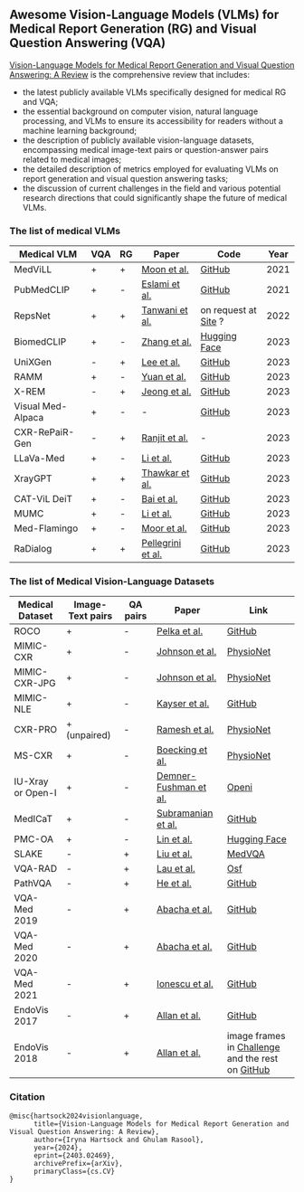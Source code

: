 ## Awesome Vision-Language Models (VLMs) for Medical Report Generation (RG) and Visual Question Answering (VQA)

[Vision-Language Models for Medical Report Generation and Visual Question Answering: A Review](https://arxiv.org/abs/2403.02469) is the comprehensive review that includes:

* the latest publicly available VLMs specifically designed for medical RG and VQA;
* the essential background on computer vision, natural
language processing, and VLMs to ensure its accessibility for readers
without a machine learning background;
* the description of publicly available vision-language
datasets, encompassing medical image-text pairs or question-answer
pairs related to medical images;
* the detailed description of metrics employed for evaluating VLMs on report generation and visual question answering tasks;
* the discussion of current challenges in the field and various
potential research directions that could significantly shape the future
of medical VLMs.


### The list of medical VLMs

| Medical VLM | VQA | RG | Paper | Code | Year |
|------|------|------|------|------|------|
| MedViLL | + | + | [Moon et al.](https://ieeexplore.ieee.org/document/9894658) | [GitHub](https://github.com/SuperSupermoon/MedViLL) |2021|
| PubMedCLIP | + | - | [Eslami et al.](https://arxiv.org/abs/2112.13906) | [GitHub](https://github.com/sarahESL/PubMedCLIP) | 2021 |
| RepsNet | + | + | [Tanwani et al.](https://link.springer.com/chapter/10.1007/978-3-031-16443-9_68) |  on request at [Site](https://sites.google.com/view/repsnet) ? | 2022 |
| BiomedCLIP | + | - | [Zhang et al.](https://arxiv.org/abs/2303.00915) | [Hugging Face](https://huggingface.co/microsoft/BiomedCLIP-PubMedBERT_256-vit_base_patch16_224) | 2023 |
| UniXGen | - | +|  [Lee et al.](https://arxiv.org/abs/2302.12172) | [GitHub](https://github.com/ttumyche/UniXGen) | 2023 |
| RAMM | + | - | [Yuan et al.](https://arxiv.org/abs/2303.00534) | [GitHub](https://github.com/GanjinZero/RAMM) | 2023 |
| X-REM | - | + | [Jeong et al.](https://arxiv.org/abs/2303.17579) | [GitHub](https://github.com/rajpurkarlab/X-REM) | 2023 |
| Visual Med-Alpaca | + | - | - | [GitHub](https://github.com/cambridgeltl/visual-med-alpaca) | 2023 |
| CXR-RePaiR-Gen | - | + | [Ranjit et al.](https://arxiv.org/abs/2305.03660) | - | 2023 |
| LLaVa-Med | + | - | [Li et al.](https://arxiv.org/abs/2306.00890) | [GitHub](https://github.com/microsoft/LLaVA-Med) | 2023 |
| XrayGPT | + | + | [Thawkar et al.](https://arxiv.org/abs/2306.07971) | [GitHub](https://github.com/mbzuai-oryx/XrayGPT) | 2023 |
| CAT-ViL DeiT | + | - | [Bai et al.](https://arxiv.org/abs/2307.05182) | [GitHub](https://github.com/longbai1006/CAT-ViL) | 2023 |
| MUMC | + | - | [Li et al.](https://link.springer.com/chapter/10.1007/978-3-031-43907-0_36) | [GitHub](https://github.com/pengfeiliHEU/MUMC) | 2023 |
| Med-Flamingo | + | - | [Moor et al.](https://arxiv.org/abs/2307.15189) | [GitHub](https://github.com/snap-stanford/med-flamingo) | 2023 |
| RaDialog | + | + | [Pellegrini et al.](https://arxiv.org/abs/2311.18681) | [GitHub](https://github.com/ChantalMP/RaDialog) | 2023 |


### The list of Medical Vision-Language Datasets

| Medical Dataset | Image-Text pairs | QA pairs | Paper | Link |
|------|------|------|------|------|
| ROCO | + | - | [Pelka et al.](https://link.springer.com/chapter/10.1007/978-3-030-01364-6_20) | [GitHub](https://github.com/razorx89/roco-dataset) |
| MIMIC-CXR | + | - |[Johnson et al.](https://www.nature.com/articles/s41597-019-0322-0) | [PhysioNet](https://www.physionet.org/content/mimic-cxr/2.0.0/) |
| MIMIC-CXR-JPG | + | - | [Johnson et al.](https://arxiv.org/abs/1901.07042) | [PhysioNet](https://physionet.org/content/mimic-cxr-jpg/2.0.0/) |
| MIMIC-NLE | + | - | [Kayser et al.](https://link.springer.com/chapter/10.1007/978-3-031-16443-9_67) | [GitHub](https://github.com/maximek3/MIMIC-NLE) |
| CXR-PRO | + (unpaired) | - | [Ramesh et al.](https://proceedings.mlr.press/v193/ramesh22a/ramesh22a.pdf) | [PhysioNet](https://physionet.org/content/cxr-pro/1.0.0/) |
| MS-CXR | + | - |[Boecking et al.](https://link.springer.com/chapter/10.1007/978-3-031-20059-5_1) | [PhysioNet](https://physionet.org/content/ms-cxr/0.1/) |
| IU-Xray or Open-I | + | - |[Demner-Fushman et al.](https://academic.oup.com/jamia/article/23/2/304/2572395) | [Openi](https://openi.nlm.nih.gov/faq#collection) |
| MedICaT | + | - | [Subramanian et al.](https://aclanthology.org/2020.findings-emnlp.191/) | [GitHub](https://github.com/allenai/medicat) |
| PMC-OA | + | - |[Lin et al.](https://arxiv.org/abs/2303.07240) | [Hugging Face](https://huggingface.co/datasets/axiong/pmc_oa) |
| SLAKE | - | + | [Liu et al.](https://ieeexplore.ieee.org/document/9434010) | [MedVQA](https://www.med-vqa.com/slake/) |
| VQA-RAD | - | + | [Lau et al.](https://www.nature.com/articles/sdata2018251) | [Osf](https://osf.io/89kps/) |
| PathVQA | - | + | [He et al.](https://arxiv.org/abs/2003.10286) | [GitHub](https://github.com/UCSD-AI4H/PathVQA) |
| VQA-Med 2019 | - | + | [Abacha et al.](https://ceur-ws.org/Vol-2380/paper_272.pdf) | [GitHub](https://github.com/abachaa/VQA-Med-2019) |
| VQA-Med 2020 | - | + | [Abacha et al.](https://ceur-ws.org/Vol-2696/paper_106.pdf) | [GitHub](https://github.com/abachaa/VQA-Med-2020) |
| VQA-Med 2021 | - | + | [Ionescu et al.](https://link.springer.com/chapter/10.1007/978-3-030-85251-1_23) | [GitHub](https://github.com/abachaa/VQA-Med-2021) |
| EndoVis 2017 | - | + | [Allan et al.](https://arxiv.org/abs/1902.06426) | [GitHub](https://github.com/longbai1006/Surgical-VQLA) |
| EndoVis 2018 | - | + | [Allan et al.](https://arxiv.org/abs/2001.11190) | image frames in [Challenge](https://endovissub2018-roboticscenesegmentation.grand-challenge.org/Data/) and the rest on [GitHub](https://github.com/longbai1006/Surgical-VQLA?tab=readme-ov-file) |


### Citation
```
@misc{hartsock2024visionlanguage,
      title={Vision-Language Models for Medical Report Generation and Visual Question Answering: A Review}, 
      author={Iryna Hartsock and Ghulam Rasool},
      year={2024},
      eprint={2403.02469},
      archivePrefix={arXiv},
      primaryClass={cs.CV}
}
```
